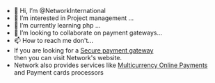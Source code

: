 - 👋 Hi, I’m @NetworkInternational
- 👀 I’m interested in Project management ...
- 🌱 I’m currently learning php ...
- 💞️ I’m looking to collaborate on payment gateways...
- 📫 How to reach me don't...
- If you are looking for a <a href="https://neo.network.ae/direcpay/how-direcpay-work.jsp">Secure payment gateway</a><br /> then you can visit Network's website.
- Network also provides services like <a href="https://neo.network.ae/direcpay/how-direcpay-work.jsp">Multicurrency Online Payments</a><br /> and Payment cards processors

<!---
NetworkInternational/NetworkInternational is a ✨ special ✨ repository because its `README.md` (this file) appears on your GitHub profile.
You can click the Preview link to take a look at your changes.
--->
